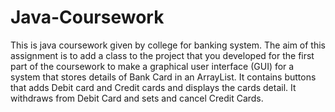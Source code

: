 # Java-Coursework
This is java coursework given by college for banking system.
The aim of this assignment is to add a class to the project that you developed for the first
part of the coursework to make a graphical user interface (GUI) for a system that stores
details of Bank Card in an ArrayList. It contains buttons that adds Debit card and Credit cards
and displays the cards detail. It withdraws from Debit Card and sets and cancel Credit Cards.
